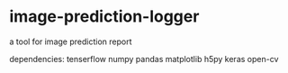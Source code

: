 # image-prediction-logger
a tool for  image prediction report

dependencies:
  tenserflow 
  numpy
  pandas
  matplotlib
  h5py
  keras
  open-cv
